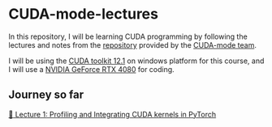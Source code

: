 # CUDA-mode-lectures

In this repository, I will be learning CUDA programming by following the lectures and notes from the [repository](https://github.com/cuda-mode/lectures) provided by the [CUDA-mode team](https://github.com/cuda-mode). 

I will be using the [CUDA toolkit 12.1](https://developer.nvidia.com/cuda-12-1-0-download-archive?target_os=Windows&target_arch=x86_64&target_version=11&target_type=exe_local) on windows platform for this course, and I will use a [NVIDIA GeForce RTX 4080](https://www.nvidia.com/en-us/geforce/graphics-cards/40-series/rtx-4080-family/) for coding.

## Journey so far

<a href="./lecture_001/README.md" alt="Please see the link for details">:link: Lecture 1: Profiling and Integrating CUDA kernels in PyTorch</a>